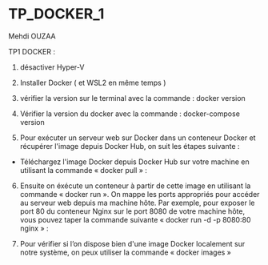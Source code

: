 # TP_DOCKER_1

Mehdi OUZAA

TP1 DOCKER :
1) désactiver Hyper-V
2) Installer Docker ( et WSL2 en même temps ) 
3) vérifier la version sur le terminal avec la commande : docker version
														
4) Vérifier la version du docker avec la commande : docker-compose version
																		
5) Pour exécuter un serveur web sur Docker dans un conteneur Docker et récupérer l'image depuis Docker Hub, on suit les étapes suivante :
- Téléchargez l'image Docker depuis Docker Hub sur votre machine en utilisant la commande « docker pull » :
	

6) Ensuite on éxécute un conteneur à partir de cette image en utilisant la commande « docker run ». On mappe les ports appropriés pour accéder au serveur web depuis ma machine hôte. Par exemple, pour exposer le port 80 du conteneur Nginx sur le port 8080 de votre machine hôte, vous pouvez taper la commande suivante « docker run -d -p 8080:80 nginx » :

7) Pour vérifier si l’on dispose bien d'une image Docker localement sur notre système, on peux utiliser la commande « docker images »
											
